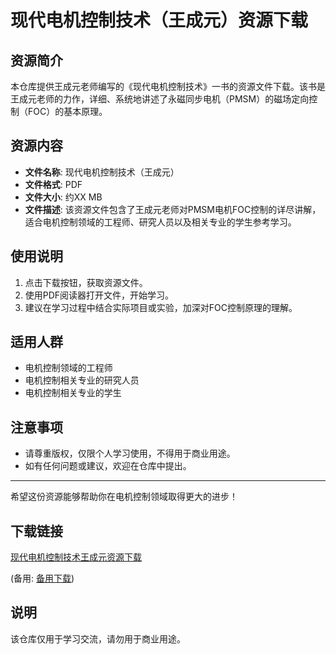 # 现代电机控制技术（王成元）资源下载

## 资源简介

本仓库提供王成元老师编写的《现代电机控制技术》一书的资源文件下载。该书是王成元老师的力作，详细、系统地讲述了永磁同步电机（PMSM）的磁场定向控制（FOC）的基本原理。

## 资源内容

- **文件名称**: 现代电机控制技术（王成元）
- **文件格式**: PDF
- **文件大小**: 约XX MB
- **文件描述**: 该资源文件包含了王成元老师对PMSM电机FOC控制的详尽讲解，适合电机控制领域的工程师、研究人员以及相关专业的学生参考学习。

## 使用说明

1. 点击下载按钮，获取资源文件。
2. 使用PDF阅读器打开文件，开始学习。
3. 建议在学习过程中结合实际项目或实验，加深对FOC控制原理的理解。

## 适用人群

- 电机控制领域的工程师
- 电机控制相关专业的研究人员
- 电机控制相关专业的学生

## 注意事项

- 请尊重版权，仅限个人学习使用，不得用于商业用途。
- 如有任何问题或建议，欢迎在仓库中提出。

---

希望这份资源能够帮助你在电机控制领域取得更大的进步！

## 下载链接
[现代电机控制技术王成元资源下载](https://pan.quark.cn/s/8de4aad515fa) 

(备用: [备用下载](https://pan.baidu.com/s/1ccrvkRZEBre1KGHQgAgM9Q?pwd=1234))

## 说明

该仓库仅用于学习交流，请勿用于商业用途。
